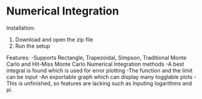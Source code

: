 # Numerical Integration

Installation:
1. Download and open the zip file
2. Run the setup

Features:
-Supports Rectangle, Trapezoidal, Simpson, Traditional Monte Carlo and Hit-Miss Monte Carlo Numerical Integration methods
-A best integral is found which is used for error plotting
-The function and the limit can be input
-An exportable graph which can display many togglable plots
-This is unfinished, so features are lacking such as Inputing logarithms and pi.

